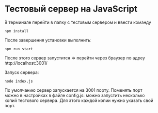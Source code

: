 # Тестовый сервер на JavaScript

В терминале перейти в папку с тестовым сервером и ввести команду 

```
npm install
```

После завершения установки выполнить:

```
npm run start
```

После этого сервер запустится => перейти через браузер по адреу http://localhost:3001/

Запуск сервера:

```
node index.js
```

По умолчанию сервер запускается на 3001 порту. Поменять порт можно в настройках в файле config.js: можно запустить несколько копий тестового сервера. Для этого каждой копии нужно указать свой порт.
